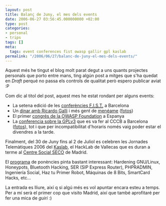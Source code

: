 ```yaml
---
layout: post
title: Balanç de Juny, el mes dels events
date: 2006-06-27 03:56:45.000000000 +02:00
type: post
categories:
- personal
- trips
tags: []
meta:
  tags: event conferences fist owasp gallir gpl kaslab
permalink: "/2006/06/27/balanc-de-juny-el-mes-dels-events/"
---
```

Aquest més he tingut el blog molt parat degut a uns quants projectes personals que porto entre mans, ting algún post a mitges que s'ha quedat en _Draft_ perqué no passa els controls de qualitat però espero publicar aviat :P

Com dic al titol del post, aquest mes he estat rondant per alguns events:

- La setena edició de les [conferències <acronym title="First Improvised Security Testing Conference">F.I.S.T.</acronym>](http://www.fistconference.org/barna.php) a Barcelona
- Un [dinar amb Ricardo Galli](http://mnm.uib.es/gallir/posts/2006/06/05/756/) i més gent de [menéame](http://www.meneame.net) ([fotos](/photos/folder/albums/20060609-Ricardo_Galli-BCN))
- El primer [congrés de la OWASP Foundation](http://www.owasp.org/index.php/Spain) a Espanya
- La [conferencia sobre la GPLv3](http://www.fsfeurope.org/projects/gplv3/europe-gplv3-conference.es.html) que es va fer al CCCB a Barcelona ([fotos](/photos/folder/albums/20060623-GPLv3-CCCB)), tot i que per incompatibilitat d'horaris només vaig poder estar el divendres a la tarde.

Finalment, del 30 de Juny fins al 2 de Juliol es celebren les Jornades Telemàtiques 2006 del [Kaslab](http://www.kaslab.net/), el HackLab de Vallecas que es duran a terme al [Centre Social SECO](http://www.cs-seco.org/) de Madrid.

El [programa](http://www.kaslab.net/index.php?option=com_content&task=view&id=14&Itemid=35) de ponències pinta bastant interessant: Hardening GNU/Linux, Honeypots, Bluetooth Hacking, SER (SIP Express Router), PHPRADMIN, Ingeniería Social, Haz tu Primer Robot, Máquinas de 8 Bits, SmartCard Hacks, etc...

La entrada es lliure, així q si algú més es vol apuntar encara esteu a temps. Per a mí serà el primer cop que visito Madrid, així que també aprofitaré per fer una mica de _guiri_ :)

